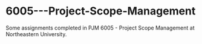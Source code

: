 # 6005---Project-Scope-Management
Some assignments completed in PJM 6005 - Project Scope Management at Northeastern University. 
